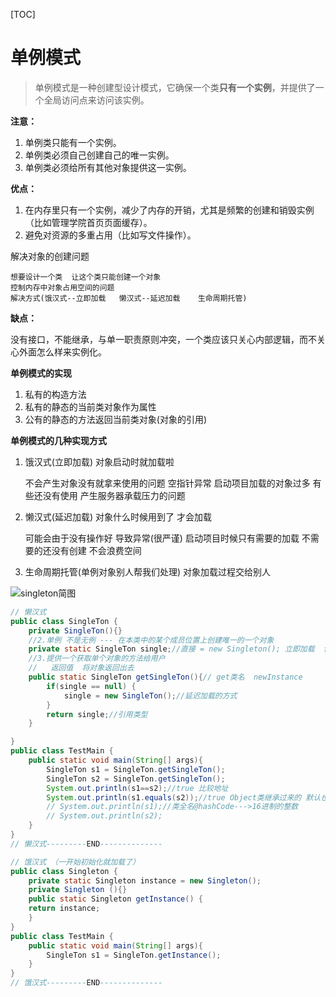 [TOC]


# 单例模式

> 单例模式是一种创建型设计模式，它确保一个类**只有一个实例**，并提供了一个全局访问点来访问该实例。

**注意：**

1. 单例类只能有一个实例。
2. 单例类必须自己创建自己的唯一实例。
3. 单例类必须给所有其他对象提供这一实例。

**优点：**

1. 在内存里只有一个实例，减少了内存的开销，尤其是频繁的创建和销毁实例（比如管理学院首页页面缓存）。
2. 避免对资源的多重占用（比如写文件操作）。

解决对象的创建问题

	想要设计一个类  让这个类只能创建一个对象
	控制内存中对象占用空间的问题
	解决方式(饿汉式--立即加载   懒汉式--延迟加载    生命周期托管)

**缺点：**

没有接口，不能继承，与单一职责原则冲突，一个类应该只关心内部逻辑，而不关心外面怎么样来实例化。

**单例模式的实现**

 1. 私有的构造方法
 2. 私有的静态的当前类对象作为属性
 3. 公有的静态的方法返回当前类对象(对象的引用)

**单例模式的几种实现方式**

1. 饿汉式(立即加载)   对象启动时就加载啦

    不会产生对象没有就拿来使用的问题  空指针异常
    启动项目加载的对象过多  有些还没有使用  产生服务器承载压力的问题

2. 懒汉式(延迟加载)   对象什么时候用到了 才会加载

    可能会由于没有操作好  导致异常(很严谨)
    启动项目时候只有需要的加载  不需要的还没有创建  不会浪费空间

3. 生命周期托管(单例对象别人帮我们处理)   对象加载过程交给别人

![singleton简图](https://cdn.jsdelivr.net/gh/findwei/learnImages@main/java/designPattern/singleton简图.png)


```java
// 懒汉式
public class SingleTon {
    private SingleTon(){}
    //2.单例 不是无例 --- 在本类中的某个成员位置上创建唯一的一个对象
    private static SingleTon single;//直接 = new Singleton(); 立即加载  饿汉式
    //3.提供一个获取单个对象的方法给用户
    //   返回值  将对象返回出去
    public static SingleTon getSingleTon(){// get类名  newInstance
        if(single == null) {
            single = new SingleTon();//延迟加载的方式  
        }
        return single;//引用类型
    }

}
public class TestMain {
    public static void main(String[] args){
        SingleTon s1 = SingleTon.getSingleTon();
        SingleTon s2 = SingleTon.getSingleTon();
        System.out.println(s1==s2);//true 比较地址
        System.out.println(s1.equals(s2));//true Object类继承过来的 默认也比地址 以后可以重新这个方法
        // System.out.println(s1);//类全名@hashCode--->16进制的整数
        // System.out.println(s2);
    }
}
// 懒汉式---------END--------------

// 饿汉式 （一开始初始化就加载了）
public class Singleton {  
    private static Singleton instance = new Singleton();  
    private Singleton (){}  
    public static Singleton getInstance() {  
    return instance;  
    }  
}
public class TestMain {
    public static void main(String[] args){
        SingleTon s1 = SingleTon.getInstance();
    }
}
// 饿汉式---------END--------------

```